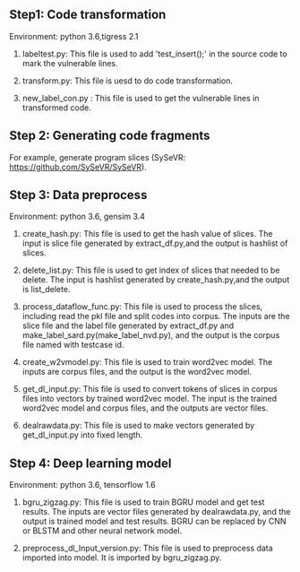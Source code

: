 ## Step1: Code transformation
Environment: 
python 3.6,tigress 2.1
1. labeltest.py: This file is used to add 'test_insert();' in the source code to mark the vulnerable lines.

2. transform.py: This file is uesd to do code transformation.

3. new_label_con.py : This file is used to get the vulnerable lines in transformed code.

## Step 2: Generating code fragments
For example, generate program slices (SySeVR: https://github.com/SySeVR/SySeVR).

## Step 3: Data preprocess
Environment: 
python 3.6, gensim 3.4

1. create_hash.py: This file is used to get the hash value of slices. The input is slice file generated by extract_df.py,and the output is hashlist of slices.

2. delete_list.py: This file is used to get index of slices that needed to be delete. The input is hashlist generated by create_hash.py,and the output is list_delete.

3. process_dataflow_func.py: This file is used to process the slices, including read the pkl file and split codes into corpus. The inputs are the slice file and the label file generated by extract_df.py and make_label_sard.py(make_label_nvd.py), and the output is the corpus file named with testcase id.

4. create_w2vmodel.py: This file is used to train word2vec model. The inputs are corpus files, and the output is the word2vec model.

5. get_dl_input.py: This file is used to convert tokens of slices in corpus files into vectors by trained word2vec model. The input is the trained word2vec model and corpus files, and the outputs are vector files.

6. dealrawdata.py: This file is used to make vectors generated by get_dl_input.py into fixed length.

## Step 4: Deep learning model
Environment: 
python 3.6, tensorflow 1.6

1. bgru_zigzag.py: This file is used to train BGRU model and get test results. The inputs are vector files generated by dealrawdata.py, and the output is trained model and test results. BGRU can be replaced by CNN or BLSTM and other neural network model.

2. preprocess_dl_Input_version.py: This file is used to preprocess data imported into model. It is imported by bgru_zigzag.py.
